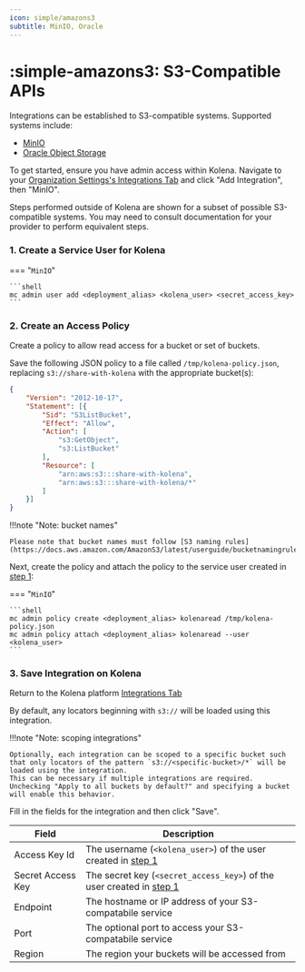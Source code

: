 ```yaml
---
icon: simple/amazons3
subtitle: MinIO, Oracle
---
```


# :simple-amazons3: S3-Compatible APIs

Integrations can be established to S3-compatible systems. Supported systems include:

- [MinIO](https://min.io/docs)
- [Oracle Object Storage](https://docs.oracle.com/en-us/iaas/Content/Object/Tasks/s3compatibleapi.htm)

To get started, ensure you have admin access within Kolena.
Navigate to your [Organization Settings's Integrations Tab](https://app.kolena.io/redirect/organization?tab=integrations) and click "Add Integration", then "MinIO".

Steps performed outside of Kolena are shown for a subset of possible S3-compatible systems.
You may need to consult documentation for your provider to perform equivalent steps.

### 1. Create a Service User for Kolena


=== "`MinIO`"

    ```shell
    mc admin user add <deployment_alias> <kolena_user> <secret_access_key>
    ```

### 2. Create an Access Policy

Create a policy to allow read access for a bucket or set of buckets.

Save the following JSON policy to a file called `/tmp/kolena-policy.json`, replacing `s3://share-with-kolena` with the appropriate bucket(s):


```json
{
    "Version": "2012-10-17",
    "Statement": [{
        "Sid": "S3ListBucket",
        "Effect": "Allow",
        "Action": [
            "s3:GetObject",
            "s3:ListBucket"
        ],
        "Resource": [
            "arn:aws:s3:::share-with-kolena",
            "arn:aws:s3:::share-with-kolena/*"
        ]
    }]
}
```

!!!note "Note: bucket names"

    Please note that bucket names must follow [S3 naming rules](https://docs.aws.amazon.com/AmazonS3/latest/userguide/bucketnamingrules.html)

Next, create the policy and attach the policy to the service user created in [step 1](#1-create-a-service-user-for-kolena):

=== "`MinIO`"

    ```shell
    mc admin policy create <deployment_alias> kolenaread /tmp/kolena-policy.json
    mc admin policy attach <deployment_alias> kolenaread --user <kolena_user>
    ```

### 3. Save Integration on Kolena

Return to the Kolena platform [Integrations Tab](https://app.kolena.io/redirect/organization?tab=integrations)

By default, any locators beginning with `s3://` will be loaded using this integration.

!!!note "Note: scoping integrations"

    Optionally, each integration can be scoped to a specific bucket such that only locators of the pattern `s3://<specific-bucket>/*` will be loaded using the integration.
    This can be necessary if multiple integrations are required.
    Unchecking "Apply to all buckets by default?" and specifying a bucket will enable this behavior.

Fill in the fields for the integration and then click "Save".

| Field | Description |
|---|---|
| Access Key Id | The username (`<kolena_user>`) of the user created in [step 1](#1-create-a-service-user-for-kolena) |
| Secret Access Key | The secret key (`<secret_access_key>`) of the user created in [step 1](#1-create-a-service-user-for-kolena) |
| Endpoint | The hostname or IP address of your S3-compatabile service |
| Port | The optional port to access your S3-compatabile service |
| Region | The region your buckets will be accessed from |
